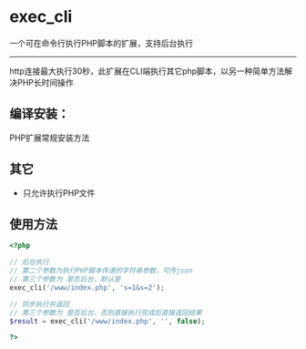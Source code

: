 # exec_cli
一个可在命令行执行PHP脚本的扩展，支持后台执行

----------------------------------------------------------------------------------

http连接最大执行30秒，此扩展在CLI端执行其它php脚本，以另一种简单方法解决PHP长时间操作


## 编译安装：

PHP扩展常规安装方法

## 其它

- 只允许执行PHP文件

## 使用方法

```php
<?php

// 后台执行
// 第二个参数为执行PHP脚本传递的字符串参数，可传json
// 第三个参数为 是否后台，默认是
exec_cli('/www/index.php', 's=1&s=2');

// 同步执行并返回
// 第三个参数为 是否后台，否则直接执行完成后直接返回结果
$result = exec_cli('/www/index.php', '', false);

?>
```

